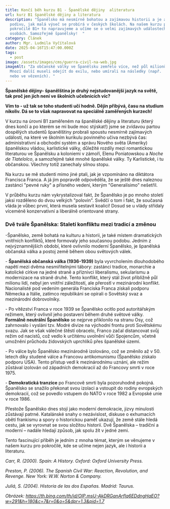 ```yaml
---
title: Končí běh kurzu B1 - Španělské dějiny  aliteratura
url: kurz B1 španělské dějiny a literatura
description: "Španělsko má nesmírně bohatou a zajímavou historii a je až k
  podivu, jak malá výseč se probírá v českých školách. Na našem kurzu pro
  pokročilé B1+ to napravujeme a učíme se o velmi zajímavých událostech i
  osobách. Samozřejmě španělsky!  "
category: Článek
author: Mgr. Ludmila Vyčítalová
date: 2025-04-16T15:47:00.000Z
tags:
  - post
image: /assets/images/cms/guerra-civil-na-web.jpg
imageAlt: "Za občanské války ve Španělsku zemřelo více, než půl milionů lidí.
  Mnozí další museli odejít do exilu, nebo umírali na následky (např.  hladem,
  nebo ve vězeních). "
---
```

**Španělské dějiny- španělština je druhý nejstudovanější jazyk na světě, tak proč jen jich není ve školních učebnicích víc?** 

**Vím to - už tak se toho studenti učí hodně. Dějin přibývá, času na studium nikoliv. Dá se to však napravovat na speciálně zaměřených kurzech!** 


V kurzu na úrovni B1 zaměřeném na španělské dějiny a literaturu (který dnes končí a po kterém se mi bude moc stýskat!) jsme se zvídavou partou dospělých studentů španělštiny probrali spoustu nesmírně zajímavých událostí, na které ve školním kurikulu povinného učiva nezbývá čas: administrativní a obchodní systém a správu Nového světa (Ameriky) španělskou vládou, karlistické války, důležité rozdíly mezi romantickou literaturou ve Španělsku a koloniemi v zámoří, Elenu Poniatowskou a *Noche de Tlatelolco*, a samozřejmě také mnohé španělské války. Ty Karlistické, i tu občanskou. Všechny totiž zanechaly silnou stopu.

Na kurzu se mě studenti mimo jiné ptali, jak je vzpomínáno na diktátora Francisca Franca. A já jim popravdě odpověděla, že se ještě dnes naleznou zastánci "pevné ruky" a přísného vedení, kterým "Generalísimo" nešetřil. 

V průběhu kurzu nám vykrystalizoval fakt, že Španělsko je po mnoho století jaksi rozděleno do dvou velkých "polovin". Svědčí o tom i fakt, že současná vláda je vůbec první, která musela sestavit koalici! Dosud se u vlády střídaly víceméně konzervativní a liberálně orientované strany. 




### Dvě tváře Španělska: Staletí konfliktu mezi tradicí a změnou

\-Španělsko, země bohatá na kulturu a historii, je také místem dramatických vnitřních konfliktů, které formovaly jeho současnou podobu. Jedním z nejvýznamnějších období, které ovlivnilo moderní Španělsko, je španělská občanská válka a postoj země během obou světových válek.

\- **Španělská občanská válka (1936-1939)** byla vyvrcholením dlouhodobého napětí mezi dvěma nesmiřitelnými tábory: zastánci tradice, monarchie a katolické církve na jedné straně a příznivci liberalismu, sekularismu a modernizace na straně druhé. Tento konflikt, který stál život přibližně půl milionu lidí, nebyl jen vnitřní záležitostí, ale přerostl v mezinárodní konflikt. Nacionalisté pod vedením generála Franciska Franca získali podporu Německa a Itálie, zatímco republikáni se opírali o Sovětský svaz a mezinárodní dobrovolníky.

\- Po vítězství Franca v roce 1939 se Španělsko ocitlo pod autoritářským režimem, který ovlivnil jeho postavení během druhé světové války. **Formálně neutrální Španělsko** se nejprve přiklonilo na stranu Osy, což zahrnovalo i vyslání tzv. Modré divize na východní frontu proti Sovětskému svazu. Jak se však válečné štěstí obracelo, Franco začal distancovat svůj režim od nacistů, což vedlo k určitému uvolnění vůči Spojencům, včetně umožnění průchodu židovských uprchlíků přes španělské území.

\- Po válce bylo Španělsko mezinárodně izolováno, což se změnilo až v 50. letech díky studené válce a Francovu antikomunismu (Španělsko získalo podporu USA). Tento přístup vedl k mezinárodnímu uznání, ale režim zůstával izolován od západních demokracií až do Francovy smrti v roce 1975.

\- **Demokratická tranzice** po Francově smrti byla pozoruhodně pokojná. Španělsko se snažilo překonat svou izolaci a vstoupit do rodiny evropských demokracií, což se povedlo vstupem do NATO v roce 1982 a Evropské unie v roce 1986.

Přestože Španělsko dnes stojí jako moderní demokracie, jizvy minulosti zůstávají patrné. Katalánské snahy o nezávislost, diskuse o exhumacích obětí frankismu a spory o historickou paměť ukazují, že země stále hledá cestu, jak se vyrovnat se svou složitou historií. Dvě Španělska – tradiční a moderní – nadále hledají způsob, jak spolu žít v jedné zemi. 

Tento fascinující příběh je jedním z mnoha témat, kterým se věnujeme v našem kurzu pro pokročilé, kde se učíme nejen jazyk, ale i historii a literaturu. 




*Carr, R. (2000). Spain: A History. Oxford: Oxford University Press.*

*Preston, P. (2006). The Spanish Civil War: Reaction, Revolution, and Revenge. New York: W.W. Norton & Company.*

*Juliá, S. (2004). Historia de las dos Españas. Madrid: Taurus.*

*Obrázek: https://th.bing.com/th/id/OIP.msU-AkDRGanArflq6EDdngHaEO?w=291&h=180&c=7&r=0&o=5&dpr=1.3&pid=1.7*
